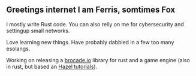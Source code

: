 ## Greetings internet I am Ferris, somtimes Fox

I mostly write Rust code.
You can also relly on me for cybersecurity and settingup small networks.

Love learning new things.
Have probably dabbled in a few too many esolangs.

Working on releasing a [brocade.io](https://www.brocade.io/) library for rust and a game engine (also in rust, but based an [Hazel tutorials](https://thecherno.com/engine)).

